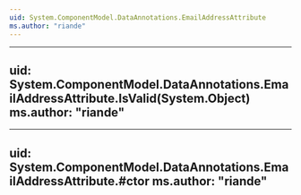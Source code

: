 ```yaml
---
uid: System.ComponentModel.DataAnnotations.EmailAddressAttribute
ms.author: "riande"
---
```


---
uid: System.ComponentModel.DataAnnotations.EmailAddressAttribute.IsValid(System.Object)
ms.author: "riande"
---

---
uid: System.ComponentModel.DataAnnotations.EmailAddressAttribute.#ctor
ms.author: "riande"
---
